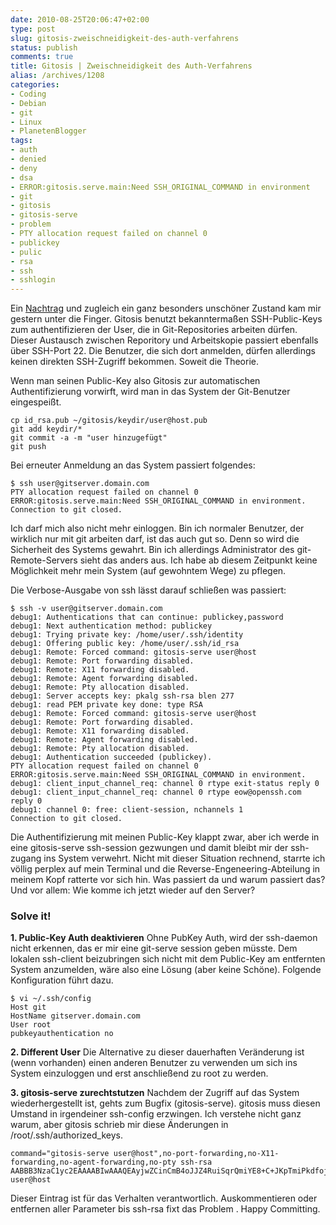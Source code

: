 ```yaml
---
date: 2010-08-25T20:06:47+02:00
type: post
slug: gitosis-zweischneidigkeit-des-auth-verfahrens
status: publish
comments: true
title: Gitosis | Zweischneidigkeit des Auth-Verfahrens
alias: /archives/1208
categories:
- Coding
- Debian
- git
- Linux
- PlanetenBlogger
tags:
- auth
- denied
- deny
- dsa
- ERROR:gitosis.serve.main:Need SSH_ORIGINAL_COMMAND in environment
- git
- gitosis
- gitosis-serve
- problem
- PTY allocation request failed on channel 0
- publickey
- pulic
- rsa
- ssh
- sshlogin
---
```


Ein [Nachtrag](/archives/1175) und zugleich ein ganz besonders unschöner Zustand kam mir gestern unter die Finger. Gitosis benutzt bekanntermaßen SSH-Public-Keys zum authentifizieren der User, die in Git-Repositories arbeiten dürfen. Dieser Austausch zwischen Reporitory und Arbeitskopie passiert ebenfalls über SSH-Port 22. Die Benutzer, die sich dort anmelden, dürfen allerdings keinen direkten SSH-Zugriff bekommen. Soweit die Theorie.

Wenn man seinen Public-Key also Gitosis zur automatischen Authentifizierung vorwirft, wird man in das System der Git-Benutzer eingespeißt.

```
cp id_rsa.pub ~/gitosis/keydir/user@host.pub
git add keydir/*
git commit -a -m "user hinzugefügt"
git push
```


Bei erneuter Anmeldung an das System passiert folgendes:

```
$ ssh user@gitserver.domain.com
PTY allocation request failed on channel 0
ERROR:gitosis.serve.main:Need SSH_ORIGINAL_COMMAND in environment.
Connection to git closed.
```


Ich darf mich also nicht mehr einloggen. Bin ich normaler Benutzer, der wirklich nur mit git arbeiten darf, ist das auch gut so. Denn so wird die Sicherheit des Systems gewahrt. Bin ich allerdings Administrator des git-Remote-Servers sieht das anders aus. Ich habe ab diesem Zeitpunkt keine Möglichkeit mehr mein System (auf gewohntem Wege) zu pflegen.

Die Verbose-Ausgabe von ssh lässt darauf schließen was passiert:

```
$ ssh -v user@gitserver.domain.com
debug1: Authentications that can continue: publickey,password
debug1: Next authentication method: publickey
debug1: Trying private key: /home/user/.ssh/identity
debug1: Offering public key: /home/user/.ssh/id_rsa
debug1: Remote: Forced command: gitosis-serve user@host
debug1: Remote: Port forwarding disabled.
debug1: Remote: X11 forwarding disabled.
debug1: Remote: Agent forwarding disabled.
debug1: Remote: Pty allocation disabled.
debug1: Server accepts key: pkalg ssh-rsa blen 277
debug1: read PEM private key done: type RSA
debug1: Remote: Forced command: gitosis-serve user@host
debug1: Remote: Port forwarding disabled.
debug1: Remote: X11 forwarding disabled.
debug1: Remote: Agent forwarding disabled.
debug1: Remote: Pty allocation disabled.
debug1: Authentication succeeded (publickey).
PTY allocation request failed on channel 0
ERROR:gitosis.serve.main:Need SSH_ORIGINAL_COMMAND in environment.
debug1: client_input_channel_req: channel 0 rtype exit-status reply 0
debug1: client_input_channel_req: channel 0 rtype eow@openssh.com reply 0
debug1: channel 0: free: client-session, nchannels 1
Connection to git closed.
```


Die Authentifizierung mit meinen Public-Key klappt zwar, aber ich werde in eine gitosis-serve ssh-session gezwungen und damit bleibt mir der ssh-zugang ins System verwehrt. Nicht mit dieser Situation rechnend, starrte ich völlig perplex auf mein Terminal und die Reverse-Engeneering-Abteilung in meinem Kopf ratterte vor sich hin. Was passiert da und warum passiert das? Und vor allem: Wie komme ich jetzt wieder auf den Server?



### Solve it!


**1. Public-Key Auth deaktivieren**
Ohne PubKey Auth, wird der ssh-daemon nicht erkennen, das er mir eine git-serve session geben müsste. Dem lokalen ssh-client beizubringen sich nicht mit dem Public-Key am entfernten System anzumelden, wäre also eine Lösung (aber keine Schöne). Folgende Konfiguration führt dazu.
```
$ vi ~/.ssh/config
Host git
HostName gitserver.domain.com
User root
pubkeyauthentication no

```


**2. Different User**
Die Alternative zu dieser dauerhaften Veränderung ist (wenn vorhanden) einen anderen Benutzer zu verwenden um sich ins System einzuloggen und erst anschließend zu root zu werden.

**3. gitosis-serve zurechtstutzen**
Nachdem der Zugriff auf das System  wiederhergestellt ist, gehts zum Bugfix (gitosis-serve). gitosis muss diesen Umstand in irgendeiner ssh-config erzwingen. Ich verstehe nicht ganz warum, aber gitosis schrieb mir diese Änderungen in /root/.ssh/authorized_keys.

```
command="gitosis-serve user@host",no-port-forwarding,no-X11-forwarding,no-agent-forwarding,no-pty ssh-rsa AABBB3NzaC1yc2EAAAABIwAAAQEAyjwZCinCmB4oJJZ4RuiSqrQmiYE8+C+JKpTmiPkdfojUbiB9gm3BOhsYAdu99vP7yDOaIqg9e2dk/4HGm+P8obUR7lVrinMf5NvoRkOa8EfGdPJRz4ABOGRDte454bwestyWlvLhnKyWd+a9lU07siDJg5b1NbitIXkXa76V+lGMrqkixaDC6meZQEjZlxnVMpgzC5wyEQy2cVwUnX+Swiw68gsHsMYKBNsiVgNQ7nY8fa5lhV13E6L2aYAIorVpudS1bTiQfvfXCpVtJkJVSNPP6RzUtuSSErhsqOn1o2QtVjWhH5J/Y0D1b4eeEAgmdhq7554kQupJ9LgRww== user@host
```


Dieser Eintrag ist für das Verhalten verantwortlich. Auskommentieren oder entfernen aller Parameter bis ssh-rsa fixt das Problem . Happy Committing.
